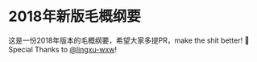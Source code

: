 # 2018年新版毛概纲要

这是一份2018年版本的毛概纲要，希望大家多提PR，make the shit better!
:tada: Special Thanks to [@lingxu-wxw](https://github.com/lingxu-wxw)!
